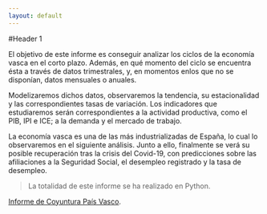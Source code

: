 ```yaml
---
layout: default
---
```


#Header 1



El objetivo de este informe es conseguir analizar los ciclos de la economía vasca en el corto plazo. Además, en qué momento del ciclo se encuentra ésta a través de datos trimestrales, y, en momentos enlos que no se disponían, datos mensuales o anuales.

Modelizaremos dichos datos, observaremos la tendencia, su estacionalidad y las correspondientes tasas de variación. Los indicadores que estudiaremos serán correspondientes a la actividad productiva, como el PIB, IPI e ICE; a la demanda y el mercado de trabajo.

La economía vasca es una de las más industrializadas de España, lo cual lo observaremos en el siguiente análisis. Junto a ello, finalmente se verá su posible recuperación tras la crisis del Covid-19, con predicciones sobre las afiliaciones a la Seguridad Social, el desempleo registrado y la tasa de desempleo.

>La totalidad de este informe se ha realizado en Python.

[Informe de Coyuntura País Vasco](./coyuntura-pais-vasco.html).
